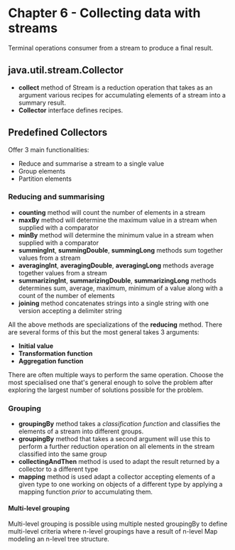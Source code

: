 # Chapter 6 - Collecting data with streams

Terminal operations consumer from a stream to produce a final result.

## java.util.stream.Collector

- **collect** method of Stream is a reduction operation that takes as an argument various recipes for accumulating elements of a stream into a summary result.
- **Collector** interface defines recipes.

## Predefined Collectors

Offer 3 main functionalities:
- Reduce and summarise a stream to a single value
- Group elements
- Partition elements

### Reducing and summarising

- **counting** method will count the number of elements in a stream
- **maxBy** method will determine the maximum value in a stream when supplied with a comparator
- **minBy** method will determine the minimum value in a stream when supplied with a comparator
- **summingInt**, **summingDouble**, **summingLong** methods sum together values from a stream
- **averagingInt**, **averagingDouble**, **averagingLong** methods average together values from a stream
- **summarizingInt**, **summarizingDouble**, **summarizingLong** methods determines sum, average, maximum, minimum of a value along with a count of the number of elements
- **joining** method concatenates strings into a single string with one version accepting a delimiter string

All the above methods are specializations of the **reducing** method. There are several forms of this but the most general takes 3 arguments:
- **Initial value**
- **Transformation function**
- **Aggregation function**

There are often multiple ways to perform the same operation. Choose the most specialised one that's general enough to solve the problem after exploring the largest number of solutions possible for the problem.

### Grouping

- **groupingBy** method takes a *classification function* and classifies the elements of a stream into different groups.
- **groupingBy** method that takes a second argument will use this to perform a further reduction operation on all elements in the stream classified into the same group
- **collectingAndThen** method is used to adapt the result returned by a collector to a different type
- **mapping** method is used adapt a collector accepting elements of a given type to one working on objects of a different type by applying a mapping function *prior* to accumulating them.

#### Multi-level grouping

Multi-level grouping is possible using multiple nested groupingBy to define multi-level criteria where n-level groupings have a result of n-level Map modeling an n-level tree structure.



